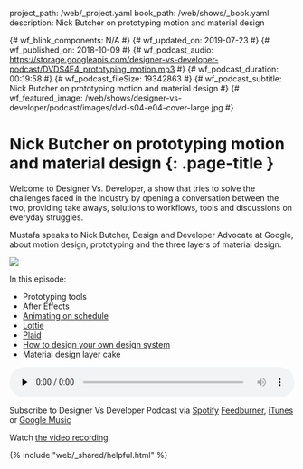 project_path: /web/_project.yaml
book_path: /web/shows/_book.yaml
description: Nick Butcher on prototyping motion and material design

{# wf_blink_components: N/A #}
{# wf_updated_on: 2019-07-23 #}
{# wf_published_on: 2018-10-09 #}
{# wf_podcast_audio: https://storage.googleapis.com/designer-vs-developer-podcast/DVDS4E4_prototyping_motion.mp3 #}
{# wf_podcast_duration: 00:19:58 #}
{# wf_podcast_fileSize: 19342863 #}
{# wf_podcast_subtitle: Nick Butcher on prototyping motion and material design #}
{# wf_featured_image: /web/shows/designer-vs-developer/podcast/images/dvd-s04-e04-cover-large.jpg #}


# Nick Butcher on prototyping motion and material design {: .page-title }

Welcome to Designer Vs. Developer, a show that tries to solve the
challenges faced in the industry by opening a conversation between
the two, providing take aways, solutions to workflows, tools and
discussions on everyday struggles.

Mustafa speaks to Nick Butcher, Design and Developer Advocate at 
Google, about motion design, prototyping and the three layers 
of material design. 
 

<img class="attempt-right"
  src="/web/shows/designer-vs-developer/podcast/images/dvd-s04-e04-cover.jpg">
  
In this episode:

* Prototyping tools
* After Effects
* [Animating on schedule](http://bit.ly/2IN9xXd)
* [Lottie](http://bit.ly/2pIEOSr)
* [Plaid](http://bit.ly/2OQ34jy)
* [How to design your own design system](http://bit.ly/2CyaQcq)
* Material design layer cake


<audio style="width: 100%" controls preload="none" 
src="https://storage.googleapis.com/designer-vs-developer-podcast/DVDS4E4_prototyping_motion.mp3">

Subscribe to Designer Vs Developer Podcast via
<a href="https://bit.ly/MustafaOnSpotify">Spotify</a>
<a href="https://goo.gl/USHXv8">Feedburner</a>,
<a href="https://goo.gl/1E9U0G">iTunes</a> or
<a href="https://goo.gl/qCBlST">Google Music</a>

Watch <a href="https://www.youtube.com/playlist?list=PLNYkxOF6rcIC60856GnLEV5GQXMxc9ByJ">
the video recording</a>.

{% include "web/_shared/helpful.html" %}